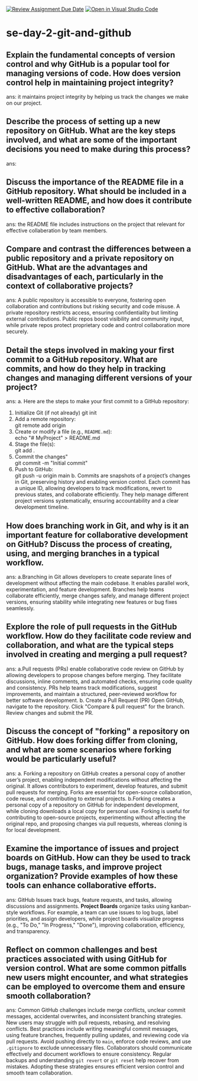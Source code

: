 [![Review Assignment Due Date](https://classroom.github.com/assets/deadline-readme-button-22041afd0340ce965d47ae6ef1cefeee28c7c493a6346c4f15d667ab976d596c.svg)](https://classroom.github.com/a/8wgCKhpZ)
[![Open in Visual Studio Code](https://classroom.github.com/assets/open-in-vscode-2e0aaae1b6195c2367325f4f02e2d04e9abb55f0b24a779b69b11b9e10269abc.svg)](https://classroom.github.com/online_ide?assignment_repo_id=18406083&assignment_repo_type=AssignmentRepo)
# se-day-2-git-and-github
## Explain the fundamental concepts of version control and why GitHub is a popular tool for managing versions of code. How does version control help in maintaining project integrity?
ans: it maintains project integrity by helping us track the changes we make on our project.

## Describe the process of setting up a new repository on GitHub. What are the key steps involved, and what are some of the important decisions you need to make during this process?
ans:

## Discuss the importance of the README file in a GitHub repository. What should be included in a well-written README, and how does it contribute to effective collaboration?
ans: the README file includes instructions on the project that relevant for effective collaberation by team members.

## Compare and contrast the differences between a public repository and a private repository on GitHub. What are the advantages and disadvantages of each, particularly in the context of collaborative projects?
ans: A public repository is accessible to everyone, fostering open collaboration and contributions but risking security and code misuse. A private repository restricts access, ensuring confidentiality but limiting external contributions. Public repos boost visibility and community input, while private repos protect proprietary code and control collaboration more securely.

## Detail the steps involved in making your first commit to a GitHub repository. What are commits, and how do they help in tracking changes and managing different versions of your project?
ans: a. Here are the steps to make your first commit to a GitHub repository: 
1. Initialize Git (if not already) 
   git init
2. Add a remote repository:  
   git remote add origin <repo-URL>
3. Create or modify a file (e.g., `README.md`):  
   echo "# MyProject" > README.md
4. Stage the file(s):  
   git add .  
5. Commit the changes"  
   git commit -m "Initial commit"
6. Push to GitHub:  
   git push -u origin main
b. Commits are snapshots of a project’s changes in Git, preserving history and enabling version control. Each commit has a unique ID, allowing developers to track modifications, revert to previous states, and collaborate efficiently. They help manage different project versions systematically, ensuring accountability and a clear development timeline.

## How does branching work in Git, and why is it an important feature for collaborative development on GitHub? Discuss the process of creating, using, and merging branches in a typical workflow.
ans: a.Branching in Git allows developers to create separate lines of development without affecting the main codebase. It enables parallel work, experimentation, and feature development. Branches help teams collaborate efficiently, merge changes safely, and manage different project versions, ensuring stability while integrating new features or bug fixes seamlessly.
     

## Explore the role of pull requests in the GitHub workflow. How do they facilitate code review and collaboration, and what are the typical steps involved in creating and merging a pull request?
ans: a.Pull requests (PRs) enable collaborative code review on GitHub by allowing developers to propose changes before merging. They facilitate discussions, inline comments, and automated checks, ensuring code quality and consistency. PRs help teams track modifications, suggest improvements, and maintain a structured, peer-reviewed workflow for better software development.
     b. Create a Pull Request (PR)
Open GitHub, navigate to the repository.
Click "Compare & pull request" for the branch.
Review changes and submit the PR.

## Discuss the concept of "forking" a repository on GitHub. How does forking differ from cloning, and what are some scenarios where forking would be particularly useful?
ans:
a. Forking a repository on GitHub creates a personal copy of another user’s project, enabling independent modifications without affecting the original. It allows contributors to experiment, develop features, and submit pull requests for merging. Forks are essential for open-source collaboration, code reuse, and contributing to external projects.
b.Forking creates a personal copy of a repository on GitHub for independent development, while cloning downloads a local copy for personal use. Forking is useful for contributing to open-source projects, experimenting without affecting the original repo, and proposing changes via pull requests, whereas cloning is for local development.

## Examine the importance of issues and project boards on GitHub. How can they be used to track bugs, manage tasks, and improve project organization? Provide examples of how these tools can enhance collaborative efforts.
ans: GitHub Issues track bugs, feature requests, and tasks, allowing discussions and assignments. **Project Boards** organize tasks using kanban-style workflows. For example, a team can use issues to log bugs, label priorities, and assign developers, while project boards visualize progress (e.g., "To Do," "In Progress," "Done"), improving collaboration, efficiency, and transparency.

## Reflect on common challenges and best practices associated with using GitHub for version control. What are some common pitfalls new users might encounter, and what strategies can be employed to overcome them and ensure smooth collaboration? 
ans: Common GitHub challenges include merge conflicts, unclear commit messages, accidental overwrites, and inconsistent branching strategies. New users may struggle with pull requests, rebasing, and resolving conflicts. Best practices include writing meaningful commit messages, using feature branches, frequently pulling updates, and reviewing code via pull requests. Avoid pushing directly to `main`, enforce code reviews, and use `.gitignore` to exclude unnecessary files. Collaborators should communicate effectively and document workflows to ensure consistency. Regular backups and understanding `git revert` or `git reset` help recover from mistakes. Adopting these strategies ensures efficient version control and smooth team collaboration.
